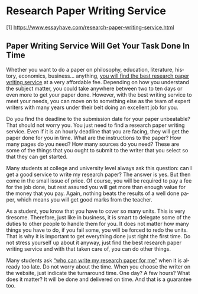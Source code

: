 # Research Paper Writing Service
[1] https://www.essayhave.com/research-paper-writing-service.html

## Paper Writing Service Will Get Your Task Done In Time

<p lang="en-US">Whether you want to do a paper on philosophy, education, literature, history, economics, business… anything, <span lang="zxx"><a href="https://www.essayhave.com/research-paper-writing-service.html">you will find the best research paper writing service</a></span> at a very affordable fee. Depending on how you understand the subject matter, you could take anywhere between two to ten days or even more to get your paper done. However, with the best writing service to meet your needs, you can move on to something else as the team of expert writers with many years under their belt doing an excellent job for you.</p>
<p lang="en-US">Do you find the deadline to the submission date for your paper unbeatable? That should not worry you. You just need to find a research paper writing service. Even if it is an hourly deadline that you are facing, they will get the paper done for you in time. What are the instructions to the paper? How many pages do you need? How many sources do you need? These are some of the things that you ought to submit to the writer that you select so that they can get started.</p>
<p lang="en-US">Many students at college and university level always ask this question: can I get a good service to write my research paper? The answer is yes. But then come in the small issue of price. Of course, you will be required to pay a fee for the job done, but rest assured you will get more than enough value for the money that you pay. Again, nothing beats the results of a well done paper, which means you will get good marks from the teacher.</p>
<p lang="en-US">As a student, you know that you have to cover so many units. This is very tiresome. Therefore, just like in business, it is smart to delegate some of the duties to other people to handle them for you. It does not matter how many things you have to do, if you fail some, you will be forced to redo the units. That is why it is important to get everything done just right the first time. Do not stress yourself up about it anyway, just find the best research paper writing service and with that taken care of, you can do other things.</p>
<p lang="en-US">Many students ask <span lang="zxx"><a href="https://www.essayhave.com/write-my-research-paper.html">“who can write my research paper for me”</a></span> when it is already too late. Do not worry about the time. When you choose the writer on the website, just indicate the turnaround time. One day? A few hours? What does it matter? It will be done and delivered on time. And that is a guarantee too.</p>
